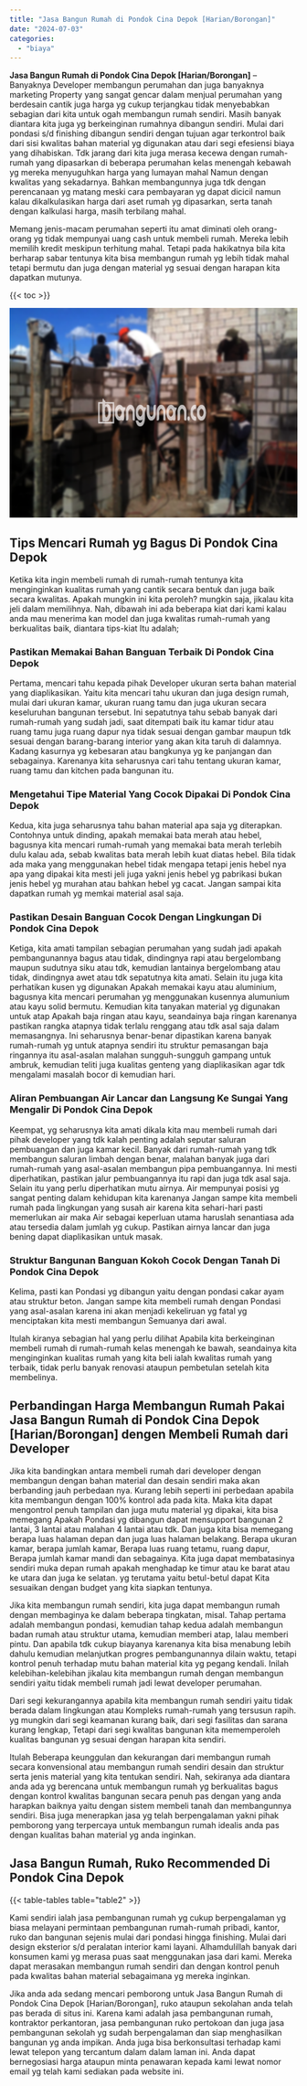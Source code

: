 ```yaml
---
title: "Jasa Bangun Rumah di Pondok Cina Depok [Harian/Borongan]"
date: "2024-07-03"
categories: 
  - "biaya"
---
```


**Jasa Bangun Rumah di Pondok Cina Depok \[Harian/Borongan\]** – Banyaknya Developer membangun perumahan dan juga banyaknya marketing Property yang sangat gencar dalam menjual perumahan yang berdesain cantik juga harga yg cukup terjangkau tidak menyebabkan sebagian dari kita untuk ogah membangun rumah sendiri. Masih banyak diantara kita juga yg berkeinginan rumahnya dibangun sendiri. Mulai dari pondasi s/d finishing dibangun sendiri dengan tujuan agar terkontrol baik dari sisi kwalitas bahan material yg digunakan atau dari segi efesiensi biaya yang dihabiskan. Tdk jarang dari kita juga merasa kecewa dengan rumah-rumah yang dipasarkan di beberapa perumahan kelas menengah kebawah yg mereka menyuguhkan harga yang lumayan mahal Namun dengan kwalitas yang sekadarnya. Bahkan membangunnya juga tdk dengan perencanaan yg matang meski cara pembayaran yg dapat dicicil namun kalau dikalkulasikan harga dari aset rumah yg dipasarkan, serta tanah dengan kalkulasi harga, masih terbilang mahal.

Memang jenis-macam perumahan seperti itu amat diminati oleh orang-orang yg tidak mempunyai uang cash untuk membeli rumah. Mereka lebih memilih kredit meskipun terhitung mahal. Tetapi pada hakikatnya bila kita berharap sabar tentunya kita bisa membangun rumah yg lebih tidak mahal tetapi bermutu dan juga dengan material yg sesuai dengan harapan kita dapatkan mutunya.

{{< toc >}}

![Jasa Bangun Rumah di Pondok Cina Depok [Harian/Borongan]](/images/borong-bangunan-42.png)

## Tips Mencari Rumah yg Bagus Di Pondok Cina Depok

Ketika kita ingin membeli rumah di rumah-rumah tentunya kita menginginkan kualitas rumah yang cantik secara bentuk dan juga baik secara kwalitas. Apakah mungkin ini kita peroleh? mungkin saja, jikalau kita jeli dalam memilihnya. Nah, dibawah ini ada beberapa kiat dari kami kalau anda mau menerima kan model dan juga kwalitas rumah-rumah yang berkualitas baik, diantara tips-kiat Itu adalah;

### Pastikan Memakai Bahan Banguan Terbaik Di Pondok Cina Depok

Pertama, mencari tahu kepada pihak Developer ukuran serta bahan material yang diaplikasikan. Yaitu kita mencari tahu ukuran dan juga design rumah, mulai dari ukuran kamar, ukuran ruang tamu dan juga ukuran secara keseluruhan bangunan tersebut. Ini sepatutnya tahu sebab banyak dari rumah-rumah yang sudah jadi, saat ditempati baik itu kamar tidur atau ruang tamu juga ruang dapur nya tidak sesuai dengan gambar maupun tdk sesuai dengan barang-barang interior yang akan kita taruh di dalamnya. Kadang kasurnya yg kebesaran atau bangkunya yg ke panjangan dan sebagainya. Karenanya kita seharusnya cari tahu tentang ukuran kamar, ruang tamu dan kitchen pada bangunan itu.

### Mengetahui Tipe Material Yang Cocok Dipakai Di Pondok Cina Depok

Kedua, kita juga seharusnya tahu bahan material apa saja yg diterapkan. Contohnya untuk dinding, apakah memakai bata merah atau hebel, bagusnya kita mencari rumah-rumah yang memakai bata merah terlebih dulu kalau ada, sebab kwalitas bata merah lebih kuat diatas hebel. Bila tidak ada maka yang menggunakan hebel tidak mengapa tetapi jenis hebel nya apa yang dipakai kita mesti jeli juga yakni jenis hebel yg pabrikasi bukan jenis hebel yg murahan atau bahkan hebel yg cacat. Jangan sampai kita dapatkan rumah yg memkai material asal saja.

### Pastikan Desain Banguan Cocok Dengan Lingkungan Di Pondok Cina Depok

Ketiga, kita amati tampilan sebagian perumahan yang sudah jadi apakah pembangunannya bagus atau tidak, dindingnya rapi atau bergelombang maupun sudutnya siku atau tdk, kemudian lantainya bergelombang atau tidak, dindingnya awet atau tdk sepatutnya kita amati. Selain itu juga kita perhatikan kusen yg digunakan Apakah memakai kayu atau aluminium, bagusnya kita mencari perumahan yg menggunakan kusennya alumunium atau kayu solid bermutu. Kemudian kita tanyakan material yg digunakan untuk atap Apakah baja ringan atau kayu, seandainya baja ringan karenanya pastikan rangka atapnya tidak terlalu renggang atau tdk asal saja dalam memasangnya. Ini seharusnya benar-benar dipastikan karena banyak rumah-rumah yg untuk atapnya sendiri itu struktur pemasangan baja ringannya itu asal-asalan malahan sungguh-sungguh gampang untuk ambruk, kemudian teliti juga kualitas genteng yang diaplikasikan agar tdk mengalami masalah bocor di kemudian hari.

### Aliran Pembuangan Air Lancar dan Langsung Ke Sungai Yang Mengalir Di Pondok Cina Depok

Keempat, yg seharusnya kita amati dikala kita mau membeli rumah dari pihak developer yang tdk kalah penting adalah seputar saluran pembuangan dan juga kamar kecil. Banyak dari rumah-rumah yang tdk membangun saluran limbah dengan benar, malahan banyak juga dari rumah-rumah yang asal-asalan membangun pipa pembuangannya. Ini mesti diperhatikan, pastikan jalur pembuangannya itu rapi dan juga tdk asal saja. Selain itu yang perlu diperhatikan mutu airnya. Air mempunyai posisi yg sangat penting dalam kehidupan kita karenanya Jangan sampe kita membeli rumah pada lingkungan yang susah air karena kita sehari-hari pasti memerlukan air maka Air sebagai keperluan utama haruslah senantiasa ada atau tersedia dalam jumlah yg cukup. Pastikan airnya lancar dan juga bening dapat diaplikasikan untuk masak.

### Struktur Bangunan Banguan Kokoh Cocok Dengan Tanah Di Pondok Cina Depok

Kelima, pasti kan Pondasi yg dibangun yaitu dengan pondasi cakar ayam atau struktur beton. Jangan sampe kita membeli rumah dengan Pondasi yang asal-asalan karena ini akan menjadi kekeliruan yg fatal yg menciptakan kita mesti membangun Semuanya dari awal.

Itulah kiranya sebagian hal yang perlu dilihat Apabila kita berkeinginan membeli rumah di rumah-rumah kelas menengah ke bawah, seandainya kita menginginkan kualitas rumah yang kita beli ialah kwalitas rumah yang terbaik, tidak perlu banyak renovasi ataupun pembetulan setelah kita membelinya.

## Perbandingan Harga Membangun Rumah Pakai Jasa Bangun Rumah di Pondok Cina Depok \[Harian/Borongan\] dengen Membeli Rumah dari Developer

Jika kita bandingkan antara membeli rumah dari developer dengan membangun dengan bahan material dan desain sendiri maka akan berbanding jauh perbedaan nya. Kurang lebih seperti ini perbedaan apabila kita membangun dengan 100% kontrol ada pada kita. Maka kita dapat mengontrol penuh tampilan dan juga mutu material yg dipakai, kita bisa memegang Apakah Pondasi yg dibangun dapat mensupport bangunan 2 lantai, 3 lantai atau malahan 4 lantai atau tdk. Dan juga kita bisa memegang berapa luas halaman depan dan juga luas halaman belakang. Berapa ukuran kamar, berapa jumlah kamar, Berapa luas ruang tetamu, ruang dapur, Berapa jumlah kamar mandi dan sebagainya. Kita juga dapat membatasinya sendiri muka depan rumah apakah menghadap ke timur atau ke barat atau ke utara dan juga ke selatan. yg terutama yaitu betul-betul dapat Kita sesuaikan dengan budget yang kita siapkan tentunya.

Jika kita membangun rumah sendiri, kita juga dapat membangun rumah dengan membaginya ke dalam beberapa tingkatan, misal. Tahap pertama adalah membangun pondasi, kemudian tahap kedua adalah membangun badan rumah atau struktur utama, kemudian memberi atap, lalau memberi pintu. Dan apabila tdk cukup biayanya karenanya kita bisa menabung lebih dahulu kemudian melanjutkan progres pembangunannya dilain waktu, tetapi kontrol penuh terhadap mutu bahan material kita yg pegang kendali. Inilah kelebihan-kelebihan jikalau kita membangun rumah dengan membangun sendiri yaitu tidak membeli rumah jadi lewat developer perumahan.

Dari segi kekurangannya apabila kita membangun rumah sendiri yaitu tidak berada dalam lingkungan atau Kompleks rumah-rumah yang tersusun rapih. yg mungkin dari segi keamanan kurang baik, dari segi fasilitas dan sarana kurang lengkap, Tetapi dari segi kwalitas bangunan kita mememperoleh kualitas bangunan yg sesuai dengan harapan kita sendiri.

Itulah Beberapa keunggulan dan kekurangan dari membangun rumah secara konvensional atau membangun rumah sendiri desain dan struktur serta jenis material yang kita tentukan sendiri. Nah, sekiranya ada diantara anda ada yg berencana untuk membangun rumah yg berkualitas bagus dengan kontrol kwalitas bangunan secara penuh pas dengan yang anda harapkan baiknya yaitu dengan sistem membeli tanah dan membangunnya sendiri. Bisa juga menerapkan jasa yg telah berpengalaman yakni pihak pemborong yang terpercaya untuk membangun rumah idealis anda pas dengan kualitas bahan material yg anda inginkan.

## Jasa Bangun Rumah, Ruko Recommended Di Pondok Cina Depok

{{< table-tables table="table2" >}}

Kami sendiri ialah jasa pembangunan rumah yg cukup berpengalaman yg biasa melayani permintaan pembangunan rumah-rumah pribadi, kantor, ruko dan bangunan sejenis mulai dari pondasi hingga finishing. Mulai dari design eksterior s/d peralatan interior kami layani. Alhamdulillah banyak dari konsumen kami yg merasa puas saat menggunakan jasa dari kami. Mereka dapat merasakan membangun rumah sendiri dan dengan kontrol penuh pada kwalitas bahan material sebagaimana yg mereka inginkan.

Jika anda ada sedang mencari pemborong untuk Jasa Bangun Rumah di Pondok Cina Depok \[Harian/Borongan\], ruko ataupun sekolahan anda telah pas berada di situs ini. Karena kami adalah jasa pembangunan rumah, kontraktor perkantoran, jasa pembangunan ruko pertokoan dan juga jasa pembangunan sekolah yg sudah berpengalaman dan siap menghasilkan bangunan yg anda impikan. Anda juga bisa berkonsultasi terhadap kami lewat telepon yang tercantum dalam dalam laman ini. Anda dapat bernegosiasi harga ataupun minta penawaran kepada kami lewat nomor email yg telah kami sediakan pada website ini.
